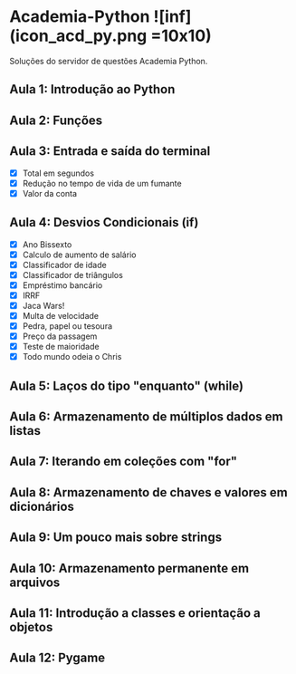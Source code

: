 # Academia-Python ![inf](icon_acd_py.png =10x10)
Soluções do servidor de questões Academia Python.
## Aula 1: Introdução ao Python

## Aula 2: Funções

## Aula 3: Entrada e saída do terminal

- [x] Total em segundos
- [x] Redução no tempo de vida de um fumante
- [x] Valor da conta

## Aula 4: Desvios Condicionais (if)

- [x] Ano Bissexto
- [x] Calculo de aumento de salário
- [x] Classificador de idade
- [x] Classificador de triângulos
- [x] Empréstimo bancário
- [x] IRRF
- [x] Jaca Wars!
- [x] Multa de velocidade
- [x] Pedra, papel ou tesoura
- [x] Preço da passagem
- [x] Teste de maioridade
- [x] Todo mundo odeia o Chris

## Aula 5: Laços do tipo "enquanto" (while) 

## Aula 6: Armazenamento de múltiplos dados em listas

## Aula 7: Iterando em coleções com "for"

## Aula 8: Armazenamento de chaves e valores em dicionários

## Aula 9: Um pouco mais sobre strings

## Aula 10: Armazenamento permanente em arquivos

## Aula 11: Introdução a classes e orientação a objetos

## Aula 12: Pygame

